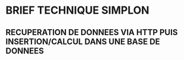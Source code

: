 # BRIEF TECHNIQUE SIMPLON
## RECUPERATION DE DONNEES VIA HTTP PUIS INSERTION/CALCUL DANS UNE BASE DE DONNEES
